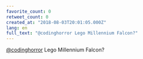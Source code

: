 ```yaml
---
favorite_count: 0
retweet_count: 0
created_at: "2018-08-03T20:01:05.000Z"
lang: en
full_text: "@codinghorror Lego Millennium Falcon?"
---
```


[@codinghorror](https://twitter.com/codinghorror) Lego Millennium Falcon?
